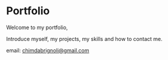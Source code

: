 # Portfolio

Welcome to my portfolio,

Introduce myself, my projects, my skills and how to contact me.

email: chimdabrignoli@gmail.com